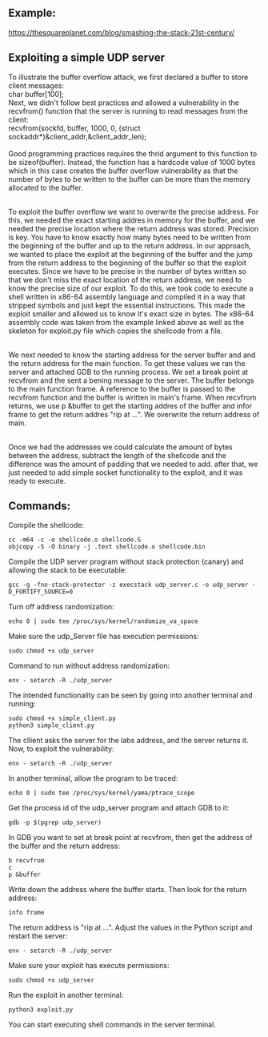 ## Example: 
https://thesquareplanet.com/blog/smashing-the-stack-21st-century/ <br />

## Exploiting a simple UDP server
To illustrate the buffer overflow attack, we first declared a buffer to store client messages:<br />
char buffer[100];<br />
Next, we didn't follow best practices and allowed a vulnerability in the recvfrom() function that the server is running to read messages from the client:<br />
recvfrom(sockfd, buffer, 1000, 0, (struct sockaddr*)&client_addr,&client_addr_len); <br /><br />
Good programming practices requires the thrid argument to this function to be sizeof(buffer). Instead, the function has a hardcode value of 1000 bytes which in this case creates the buffer overflow vulnerability as that the number of bytes to be written to the buffer can be more than the memory allocated to the buffer.<br /><br />

To exploit the buffer overflow we want to overwrite the precise address. For this, we needed the exact starting addres in memory for the buffer, and we needed the precise location where the return address was stored. Precision is key. You have to know exactly how many bytes need to be written from the beginning of the buffer and up to the return address. In our approach, we wanted to place the exploit at the beginning of the buffer and the jump from the return address to the beginning of the buffer so that the exploit executes. Since we have to be precise in the number of bytes written so that we don't miss the exact location of the return address, we need to know the precise size of our exploit. To do this, we took code to execute a shell written in x86-64 assembly language and compiled it in a way that stripped symbols and just kept the essential instructions. This made the exploit smaller and allowed us to know it's exact size in bytes. The x86-64 assembly code was taken from the example linked above as well as the skeleton for exploit.py file which copies the shellcode from a file.  <br /><br />

We next needed to know the starting address for the server buffer and and the return address for the main function. To get these values we  ran the server and attached GDB to the running process. We set a break point at recvfrom and the sent a bening message to the server. The buffer belongs to the main function frame. A reference to the buffer is passed to the recvfrom function and the buffer is written in main's frame. When recvfrom returns, we use  p &buffer to get the starting addres of the buffer and infor frame to get the return addres "rip at ...". We overwrite the return address of main.<br /><br/>

Once we had the addresses we could calculate the amount of bytes between the address, subtract the length of the shellcode and the difference was the amount of padding that we needed to add. after that, we just needed to add simple socket functionality to the exploit, and it was ready to execute.<br />


    
## Commands: <br />
Compile the shellcode:
```
cc -m64 -c -o shellcode.o shellcode.S
objcopy -S -O binary -j .text shellcode.o shellcode.bin
```
Compile the UDP server program without stack protection (canary) and allowing the stack to be executable:
```
gcc -g -fno-stack-protector -z execstack udp_server.c -o udp_server -D_FORTIFY_SOURCE=0
```
Turn off address randomization:
```
echo 0 | sudo tee /proc/sys/kernel/randomize_va_space
```
Make sure the udp_Server file has execution permissions:
```
sudo chmod +x udp_server
```
Command to run without address randomization:
```
env - setarch -R ./udp_server
```
The intended functionality can be seen by going into another terminal and running:
```
sudo chmod +x simple_client.py
python3 simple_client.py
```
The cllient asks the server for the labs address, and the server returns it.<br />
Now, to exploit the vulnerability:
```
env - setarch -R ./udp_server
```
In another terminal, allow the program to be traced:
```
echo 0 | sudo tee /proc/sys/kernel/yama/ptrace_scope
```
Get the process id of the udp_server program and attach GDB to it:
```
gdb -p $(pgrep udp_server)
```
In GDB you want to set at break point at recvfrom, then get the address of the buffer and the return address:
```
b recvfrom
c
p &buffer
```
Write down the address where the buffer starts. Then look for the return address:
```
info frame
```
The return address is "rip at ...". Adjust the values in the Python script and restart the server:
```
env - setarch -R ./udp_server
```
Make sure your exploit has execute permissions:
```
sudo chmod +x udp_server
```
Run the exploit in another terminal:
```
python3 exploit.py
```
You can start executing shell commands in the server terminal. <br />
